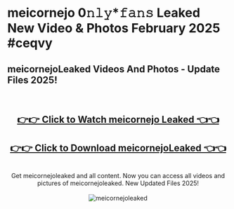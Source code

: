 # meicornejo 0𝚗𝚕𝚢*𝚏𝚊𝚗𝚜 Leaked New Video & Photos February 2025 #ceqvy

<h2>meicornejoLeaked Videos And Photos - Update Files 2025!</h2>
<br>
<div align="center">
<h2><a href="https://mediaupload.pro?title=meicornejo&ref=11F" rel="nofollow">👉👉 Click to Watch meicornejo Leaked 👈👈</a></h2>
<h2><a href="https://mediaupload.pro?title=meicornejo&ref=11F" rel="nofollow">👉👉 Click to Download meicornejoLeaked 👈👈</a></h2>
<br>
Get meicornejoleaked and all content. Now you can access all videos and pictures of meicornejoleaked. New Updated Files 2025!
<br>
<br>
<a href="https://mediaupload.pro?title=meicornejo&ref=11F" rel="nofollow" data-target="animated-image.originalLink"><img src="https://i.ibb.co/Gkj2r4b/banner.png" alt="meicornejoleaked" style="max-width: 100%; display: inline-block;" data-target="animated-image.originalImage"></a>
</div>
<br>


